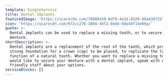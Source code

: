 ```yaml
---
template: SingleService
title: Dental Implants
featuredImage: 'https://ucarecdn.com/74000439-0df9-4e2d-8329-80ab38f22fb3/'
icon: 'https://ucarecdn.com/072cc276-3004-48f2-8ebb-60a44f14e89a/'
quote: >-
  Dental implants can be used to replace a missing tooth, or to secure your
  denture. 
shortDescription: >-
  Dental implants are a replacement of the root of the tooth, which provides a
  strong foundation for a crown (cap) to be placed, to replicate the look and
  function of a natural tooth. Whether you want to replace a missing tooth, or
  would like to secure your denture with a dental implant, speak with one of our
  friendly staff about your options.
serviceBlocks: []
---
```


